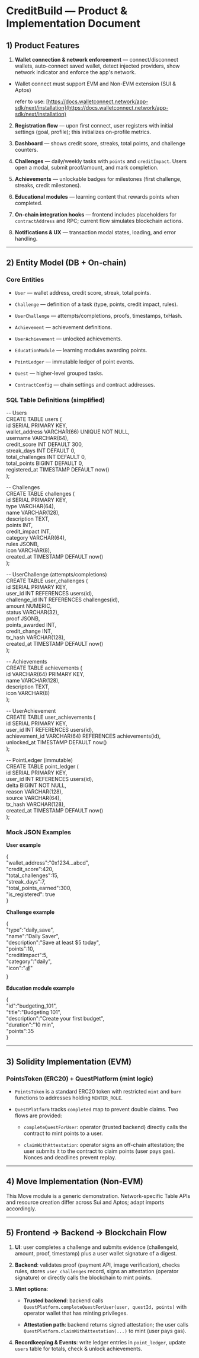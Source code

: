 # **CreditBuild — Product & Implementation Document**

## **1\) Product Features**

1. **Wallet connection & network enforcement** — connect/disconnect wallets, auto-connect saved wallet, detect injected providers, show network indicator and enforce the app's network.  

- Wallet connect must support EVM and Non-EVM extension (SUI & Aptos)

  refer to use: [https://docs.walletconnect.network/app-sdk/next/installation](https://docs.walletconnect.network/app-sdk/next/installation)

2. **Registration flow** — upon first connect, user registers with initial settings (goal, profile); this initializes on-profile metrics.

3. **Dashboard** — shows credit score, streaks, total points, and challenge counters.

4. **Challenges** — daily/weekly tasks with `points` and `creditImpact`. Users open a modal, submit proof/amount, and mark completion.

5. **Achievements** — unlockable badges for milestones (first challenge, streaks, credit milestones).

6. **Educational modules** — learning content that rewards points when completed.

7. **On-chain integration hooks** — frontend includes placeholders for `contractAddress` and RPC; current flow simulates blockchain actions.

8. **Notifications & UX** — transaction modal states, loading, and error handling.

---

## **2\) Entity Model (DB \+ On-chain)**

### **Core Entities**

- `User` — wallet address, credit score, streak, total points.

- `Challenge` — definition of a task (type, points, credit impact, rules).

- `UserChallenge` — attempts/completions, proofs, timestamps, txHash.

- `Achievement` — achievement definitions.

- `UserAchievement` — unlocked achievements.

- `EducationModule` — learning modules awarding points.

- `PointLedger` — immutable ledger of point events.

- `Quest` — higher-level grouped tasks.

- `ContractConfig` — chain settings and contract addresses.

### **SQL Table Definitions (simplified)**

\-- Users  
CREATE TABLE users (  
  id SERIAL PRIMARY KEY,  
  wallet\_address VARCHAR(66) UNIQUE NOT NULL,  
  username VARCHAR(64),  
  credit\_score INT DEFAULT 300,  
  streak\_days INT DEFAULT 0,  
  total\_challenges INT DEFAULT 0,  
  total\_points BIGINT DEFAULT 0,  
  registered\_at TIMESTAMP DEFAULT now()  
);

\-- Challenges  
CREATE TABLE challenges (  
  id SERIAL PRIMARY KEY,  
  type VARCHAR(64),  
  name VARCHAR(128),  
  description TEXT,  
  points INT,  
  credit\_impact INT,  
  category VARCHAR(64),  
  rules JSONB,  
  icon VARCHAR(8),  
  created\_at TIMESTAMP DEFAULT now()  
);

\-- UserChallenge (attempts/completions)  
CREATE TABLE user\_challenges (  
  id SERIAL PRIMARY KEY,  
  user\_id INT REFERENCES users(id),  
  challenge\_id INT REFERENCES challenges(id),  
  amount NUMERIC,  
  status VARCHAR(32),  
  proof JSONB,  
  points\_awarded INT,  
  credit\_change INT,  
  tx\_hash VARCHAR(128),  
  created\_at TIMESTAMP DEFAULT now()  
);

\-- Achievements  
CREATE TABLE achievements (  
  id VARCHAR(64) PRIMARY KEY,  
  name VARCHAR(128),  
  description TEXT,  
  icon VARCHAR(8)  
);

\-- UserAchievement  
CREATE TABLE user\_achievements (  
  id SERIAL PRIMARY KEY,  
  user\_id INT REFERENCES users(id),  
  achievement\_id VARCHAR(64) REFERENCES achievements(id),  
  unlocked\_at TIMESTAMP DEFAULT now()  
);

\-- PointLedger (immutable)  
CREATE TABLE point\_ledger (  
  id SERIAL PRIMARY KEY,  
  user\_id INT REFERENCES users(id),  
  delta BIGINT NOT NULL,  
  reason VARCHAR(128),  
  source VARCHAR(64),  
  tx\_hash VARCHAR(128),  
  created\_at TIMESTAMP DEFAULT now()  
);

### **Mock JSON Examples**

**User example**

{  
  "wallet\_address":"0x1234...abcd",  
  "credit\_score":420,  
  "total\_challenges":15,  
  "streak\_days":7,  
  "total\_points\_earned":300,  
  "is\_registered": true  
}

**Challenge example**

{  
  "type":"daily\_save",  
  "name":"Daily Saver",  
  "description":"Save at least $5 today",  
  "points":10,  
  "creditImpact":5,  
  "category":"daily",  
  "icon":"💰"  
}

**Education module example**

{  
  "id":"budgeting\_101",  
  "title":"Budgeting 101",  
  "description":"Create your first budget",  
  "duration":"10 min",  
  "points":35  
}

---

## **3\) Solidity Implementation (EVM)**

### **PointsToken (ERC20) \+ QuestPlatform (mint logic)**

- `PointsToken` is a standard ERC20 token with restricted `mint` and `burn` functions to addresses holding `MINTER_ROLE`.

- `QuestPlatform` tracks `completed` map to prevent double claims. Two flows are provided:

  - `completeQuestForUser`: operator (trusted backend) directly calls the contract to mint points to a user.

  - `claimWithAttestation`: operator signs an off-chain attestation; the user submits it to the contract to claim points (user pays gas). Nonces and deadlines prevent replay.

---

## **4\) Move Implementation (Non-EVM)**

This Move module is a generic demonstration. Network-specific Table APIs and resource creation differ across Sui and Aptos; adapt imports accordingly.

---

## **5\) Frontend → Backend → Blockchain Flow**

1. **UI**: user completes a challenge and submits evidence (challengeId, amount, proof, timestamp) plus a user wallet signature of a digest.

2. **Backend**: validates proof (payment API, image verification), checks rules, stores `user_challenges` record, signs an attestation (operator signature) or directly calls the blockchain to mint points.

3. **Mint options**:

   - **Trusted backend**: backend calls `QuestPlatform.completeQuestForUser(user, questId, points)` with operator wallet that has minting privileges.

   - **Attestation path**: backend returns signed attestation; the user calls `QuestPlatform.claimWithAttestation(...)` to mint (user pays gas).

4. **Recordkeeping & Events**: write ledger entries in `point_ledger`, update `users` table for totals, check & unlock achievements.
